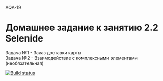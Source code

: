 AQA-19    
# Домашнее задание к занятию 2.2 Selenide

Задача №1 - Заказ доставки карты  
Задача №2 - Взаимодействие с комплексными элементами (необязательная)  

[![Build status](https://ci.appveyor.com/api/projects/status/lo0fjp0dyshvb7ae?svg=true)](https://ci.appveyor.com/project/goso-nct/netology-auto-dz2-2)
